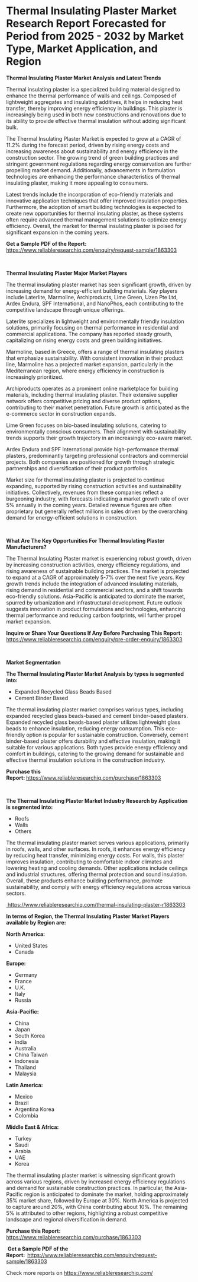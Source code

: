 <p><h1>Thermal Insulating Plaster Market Research Report Forecasted for Period from 2025 -  2032 by Market Type, Market Application, and Region</h1></p><p><strong>Thermal Insulating Plaster Market Analysis and Latest Trends</strong></p>
<p><p>Thermal insulating plaster is a specialized building material designed to enhance the thermal performance of walls and ceilings. Composed of lightweight aggregates and insulating additives, it helps in reducing heat transfer, thereby improving energy efficiency in buildings. This plaster is increasingly being used in both new constructions and renovations due to its ability to provide effective thermal insulation without adding significant bulk.</p><p>The Thermal Insulating Plaster Market is expected to grow at a CAGR of 11.2% during the forecast period, driven by rising energy costs and increasing awareness about sustainability and energy efficiency in the construction sector. The growing trend of green building practices and stringent government regulations regarding energy conservation are further propelling market demand. Additionally, advancements in formulation technologies are enhancing the performance characteristics of thermal insulating plaster, making it more appealing to consumers.</p><p>Latest trends include the incorporation of eco-friendly materials and innovative application techniques that offer improved insulation properties. Furthermore, the adoption of smart building technologies is expected to create new opportunities for thermal insulating plaster, as these systems often require advanced thermal management solutions to optimize energy efficiency. Overall, the market for thermal insulating plaster is poised for significant expansion in the coming years.</p></p>
<p><strong>Get a Sample PDF of the Report:&nbsp;</strong> <a href="https://www.reliableresearchiq.com/enquiry/request-sample/1863303?utm_campaign=3524&utm_medium=2&utm_source=Github&utm_content=ia&utm_term=01042025&utm_id=thermal-insulating-plaster">https://www.reliableresearchiq.com/enquiry/request-sample/1863303</a></p>
<p>&nbsp;</p>
<p><strong>Thermal Insulating Plaster Major Market Players</strong></p>
<p><p>The thermal insulating plaster market has seen significant growth, driven by increasing demand for energy-efficient building materials. Key players include Laterlite, Marmoline, Archiproducts, Lime Green, Uzen Pte Ltd, Ardex Endura, SPF International, and NanoPhos, each contributing to the competitive landscape through unique offerings.</p><p>Laterlite specializes in lightweight and environmentally friendly insulation solutions, primarily focusing on thermal performance in residential and commercial applications. The company has reported steady growth, capitalizing on rising energy costs and green building initiatives.</p><p>Marmoline, based in Greece, offers a range of thermal insulating plasters that emphasize sustainability. With consistent innovation in their product line, Marmoline has a projected market expansion, particularly in the Mediterranean region, where energy efficiency in construction is increasingly prioritized.</p><p>Archiproducts operates as a prominent online marketplace for building materials, including thermal insulating plaster. Their extensive supplier network offers competitive pricing and diverse product options, contributing to their market penetration. Future growth is anticipated as the e-commerce sector in construction expands.</p><p>Lime Green focuses on bio-based insulating solutions, catering to environmentally conscious consumers. Their alignment with sustainability trends supports their growth trajectory in an increasingly eco-aware market.</p><p>Ardex Endura and SPF International provide high-performance thermal plasters, predominantly targeting professional contractors and commercial projects. Both companies are positioned for growth through strategic partnerships and diversification of their product portfolios.</p><p>Market size for thermal insulating plaster is projected to continue expanding, supported by rising construction activities and sustainability initiatives. Collectively, revenues from these companies reflect a burgeoning industry, with forecasts indicating a market growth rate of over 5% annually in the coming years. Detailed revenue figures are often proprietary but generally reflect millions in sales driven by the overarching demand for energy-efficient solutions in construction.</p></p>
<p>&nbsp;</p>
<p><strong>What Are The Key Opportunities For Thermal Insulating Plaster Manufacturers?</strong></p>
<p><p>The Thermal Insulating Plaster market is experiencing robust growth, driven by increasing construction activities, energy efficiency regulations, and rising awareness of sustainable building practices. The market is projected to expand at a CAGR of approximately 5-7% over the next five years. Key growth trends include the integration of advanced insulating materials, rising demand in residential and commercial sectors, and a shift towards eco-friendly solutions. Asia-Pacific is anticipated to dominate the market, spurred by urbanization and infrastructural development. Future outlook suggests innovation in product formulations and technologies, enhancing thermal performance and reducing carbon footprints, will further propel market expansion.</p></p>
<p><strong>Inquire or Share Your Questions If Any Before Purchasing This Report:</strong> <a href="https://www.reliableresearchiq.com/enquiry/pre-order-enquiry/1863303?utm_campaign=3524&utm_medium=2&utm_source=Github&utm_content=ia&utm_term=01042025&utm_id=thermal-insulating-plaster">https://www.reliableresearchiq.com/enquiry/pre-order-enquiry/1863303</a></p>
<p>&nbsp;</p>
<p><strong>Market Segmentation</strong></p>
<p><strong>The Thermal Insulating Plaster Market Analysis by types is segmented into:</strong></p>
<p><ul><li>Expanded Recycled Glass Beads Based</li><li>Cement Binder Based</li></ul></p>
<p><p>The thermal insulating plaster market comprises various types, including expanded recycled glass beads-based and cement binder-based plasters. Expanded recycled glass beads-based plaster utilizes lightweight glass beads to enhance insulation, reducing energy consumption. This eco-friendly option is popular for sustainable construction. Conversely, cement binder-based plaster offers durability and effective insulation, making it suitable for various applications. Both types provide energy efficiency and comfort in buildings, catering to the growing demand for sustainable and effective thermal insulation solutions in the construction industry.</p></p>
<p><strong>Purchase this Report:&nbsp;</strong><a href="https://www.reliableresearchiq.com/purchase/1863303?utm_campaign=3524&utm_medium=2&utm_source=Github&utm_content=ia&utm_term=01042025&utm_id=thermal-insulating-plaster">https://www.reliableresearchiq.com/purchase/1863303</a></p>
<p>&nbsp;</p>
<p><strong>The Thermal Insulating Plaster Market Industry Research by Application is segmented into:</strong></p>
<p><ul><li>Roofs</li><li>Walls</li><li>Others</li></ul></p>
<p><p>The thermal insulating plaster market serves various applications, primarily in roofs, walls, and other surfaces. In roofs, it enhances energy efficiency by reducing heat transfer, minimizing energy costs. For walls, this plaster improves insulation, contributing to comfortable indoor climates and lowering heating and cooling demands. Other applications include ceilings and industrial structures, offering thermal protection and sound insulation. Overall, these products enhance building performance, promote sustainability, and comply with energy efficiency regulations across various sectors.</p></p>
<p><a href="https://www.reliableresearchiq.com/thermal-insulating-plaster-r1863303?utm_campaign=3524&utm_medium=2&utm_source=Github&utm_content=ia&utm_term=01042025&utm_id=thermal-insulating-plaster">&nbsp;https://www.reliableresearchiq.com/thermal-insulating-plaster-r1863303</a></p>
<p><strong>In terms of Region, the Thermal Insulating Plaster Market Players available by Region are:</strong></p>
<p>
    <p> <strong> North America: </strong>
        <ul>
            <li>United States</li>
            <li>Canada</li>
        </ul>
        </p> 
    <p> <strong> Europe: </strong>
        <ul>
            <li>Germany</li>
            <li>France</li>
            <li>U.K.</li>
            <li>Italy</li>
            <li>Russia</li>
        </ul>
        </p> 
    <p> <strong> Asia-Pacific: </strong>
        <ul>
            <li>China</li>
            <li>Japan</li>
            <li>South Korea</li>
            <li>India</li>
            <li>Australia</li>
            <li>China Taiwan</li>
            <li>Indonesia</li>
            <li>Thailand</li>
            <li>Malaysia</li>
        </ul>
        </p> 
    <p> <strong> Latin America: </strong>
        <ul>
            <li>Mexico</li>
            <li>Brazil</li>
            <li>Argentina Korea</li>
            <li>Colombia</li>
        </ul>
        </p> 
    <p> <strong> Middle East & Africa: </strong>
        <ul>
            <li>Turkey</li>
            <li>Saudi</li>
            <li>Arabia</li>
            <li>UAE</li>
            <li>Korea</li>
        </ul>
    </p>
    </p>
<p><p>The thermal insulating plaster market is witnessing significant growth across various regions, driven by increased energy efficiency regulations and demand for sustainable construction practices. In particular, the Asia-Pacific region is anticipated to dominate the market, holding approximately 35% market share, followed by Europe at 30%. North America is projected to capture around 20%, with China contributing about 10%. The remaining 5% is attributed to other regions, highlighting a robust competitive landscape and regional diversification in demand.</p></p>
<p><strong>Purchase this Report: </strong><a href="https://www.reliableresearchiq.com/purchase/1863303?utm_campaign=3524&utm_medium=2&utm_source=Github&utm_content=ia&utm_term=01042025&utm_id=thermal-insulating-plaster">https://www.reliableresearchiq.com/purchase/1863303</a></p>
<p>&nbsp;<strong>Get a Sample PDF of the Report:&nbsp;&nbsp;</strong><a href="https://www.reliableresearchiq.com/enquiry/request-sample/1863303?utm_campaign=3524&utm_medium=2&utm_source=Github&utm_content=ia&utm_term=01042025&utm_id=thermal-insulating-plaster">https://www.reliableresearchiq.com/enquiry/request-sample/1863303</a></p>
<p><strong></strong></p>
<p>Check more reports on <a href="https://www.reliableresearchiq.com/?utm_campaign=3524&utm_medium=2&utm_source=Github&utm_content=ia&utm_term=01042025&utm_id=thermal-insulating-plaster">https://www.reliableresearchiq.com/</a></p>